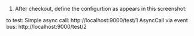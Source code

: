 
1. After checkout, define the configurtion as appears in this screenshot:

to test:
Simple async call:  http://localhost:9000/test/1
AsyncCall via event bus: http://localhost:9000/test/2

